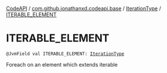 [CodeAPI](../../index.md) / [com.github.jonathanxd.codeapi.base](../index.md) / [IterationType](index.md) / [ITERABLE_ELEMENT](.)

# ITERABLE_ELEMENT

`@JvmField val ITERABLE_ELEMENT: `[`IterationType`](index.md)

Foreach on an element which extends iterable

